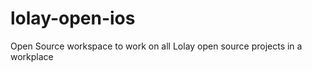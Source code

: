 lolay-open-ios
==============

Open Source workspace to work on all Lolay open source projects in a workplace
